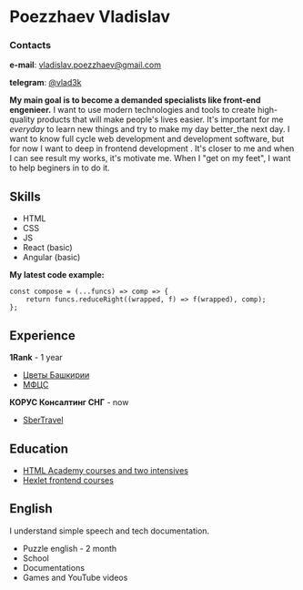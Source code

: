 # Poezzhaev Vladislav

###  Contacts

**e-mail**: [vladislav.poezzhaev@gmail.com](vladislav.poezzhaev@gmail.com)

**telegram**: [@vlad3k](https://t.me/vlad3k)

**My main goal is to become a demanded specialists like front-end engenieer.** 
I want to use modern technologies and tools to create high-quality products that will make people's lives easier.
It's important for me _everyday_ to learn new things and try to make my day better_the next day.
I want to know full cycle web development and development software, but for now I want to deep in frontend development . It's closer to me and when I can see result my works, it's motivate me. When I "get on my feet", I want to help beginers in to do it.

## Skills
* HTML
* CSS
* JS
* React (basic)
* Angular (basic)

**My latest code example:**
```
const compose = (...funcs) => comp => {
	return funcs.reduceRight((wrapped, f) => f(wrapped), comp);
};
```

## Experience
 **1Rank** - 1 year
* [Цветы Башкирии](http://цветыбашкирии.рф/)
* [МФЦС](http://mfcs-ufa.ru/)

**КОРУС Консалтинг СНГ** - now
* [SberTravel](https://travel.esphere.ru/)

## Education
* [HTML Academy courses and two intensives](https://htmlacademy.ru/profile/vlad3k)
* [Hexlet frontend courses](https://ru.hexlet.io/u/vlad3k)

## English

I understand simple speech and tech documentation.

* Puzzle english - 2 month
* School
* Documentations
* Games and YouTube videos
